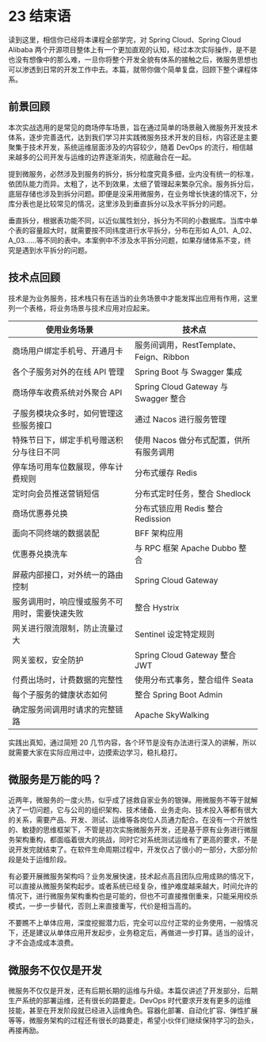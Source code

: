 # 23 结束语

读到这里，相信你已经将本课程全部学完，对 Spring Cloud、Spring Cloud Alibaba 两个开源项目整体上有一个更加直观的认知，经过本次实际操作，是不是也没有想像中的那么难，一旦你将整个开发全貌有体系的接触之后，微服务思想也可以渗透到日常的开发工作中去。本篇，就带你做个简单复盘，回顾下整个课程体系。

## 前景回顾

本次实战选用的是常见的商场停车场景，旨在通过简单的场景融入微服务开发技术体系，逐步完善迭代，达到我们学习并实践微服务技术开发的目标，内容还是主要聚集于技术开发，系统运维层面涉及的内容较少，随着 DevOps 的流行，相信越来越多的公司开发与运维的边界逐渐消失，彻底融合在一起。

提到微服务，必然涉及到服务的拆分，拆分粒度究竟多细，业内没有统一的标准，依团队能力而异。太粗了，达不到效果，太细了管理起来繁杂冗余。服务拆分后，底层存储也涉及到拆分问题。即便是没采用微服务，在业务增长快速的情况下，分库分表也是比较常见的情况，这里涉及到垂直拆分以及水平拆分的问题。

垂直拆分，根据表功能不同，以近似属性划分，拆分为不同的小数据库。当库中单个表的容量超大时，就需要按不同纬度进行水平拆分，分布在形如 A_01、A_02、A_03……等不同的表中。本案例中不涉及水平拆分问题，如果存储体系不变，终究是遇到水平拆分的问题。

## 技术点回顾

技术是为业务服务，技术栈只有在适当的业务场景中才能发挥出应用有作用，这里列一个表格，将业务场景与技术应用对应起来。

| 使用业务场景                                   | 技术点                                  |
|------------------------------------------------|-----------------------------------------|
| 商场用户绑定手机号、开通月卡                   | 服务间调用，RestTemplate、Feign、Ribbon |
| 各个子服务对外的在线 API 管理                  | Spring Boot 与 Swagger 集成             |
| 商场停车收费系统对外聚合 API                   | Spring Cloud Gateway 与 Swagger 整合    |
| 子服务模块众多时，如何管理这些服务接口         | 通过 Nacos 进行服务管理                 |
| 特殊节日下，绑定手机号赠送积分与往日不同       | 使用 Nacos 做分布式配置，供所有服务调用 |
| 停车场可用车位数展现，停车计费规则             | 分布式缓存 Redis                        |
| 定时向会员推送营销短信                         | 分布式定时任务，整合 Shedlock           |
| 商场优惠券兑换                                 | 分布式锁应用 Redis 整合 Redission       |
| 面向不同终端的数据装配                         | BFF 架构应用                            |
| 优惠券兑换洗车                                 | 与 RPC 框架 Apache Dubbo 整合           |
| 屏蔽内部接口，对外统一的路由控制               | Spring Cloud Gateway                    |
| 服务调用时，响应慢或服务不可用时，需要快速失败 | 整合 Hystrix                            |
| 网关进行限流限制，防止流量过大                 | Sentinel 设定特定规则                   |
| 网关鉴权，安全防护                             | Spring Cloud Gateway 整合 JWT           |
| 付费出场时，计费数据的完整性                   | 使用分布式事务，整合组件 Seata          |
| 每个子服务的健康状态如何                       | 整合 Spring Boot Admin                  |
| 确定服务间调用时请求的完整链路                 | Apache SkyWalking                       |

实践出真知，通过简短 20 几节内容，各个环节是没有办法进行深入的讲解，所以就需要大家在实际应用过中，边摸索边学习，稳扎稳打。

## 微服务是万能的吗？

近两年，微服务的一度火热，似乎成了拯救自家业务的银弹。用微服务不等于就解决了一切问题，它与公司的组织架构、技术储备、业务走向、技术投入等都有很大的关系，需要产品、开发、测试、运维等各岗位人员通力配合。在没有一个开放性的、敏捷的思维框架下，不管是初次实施微服务开发，还是基于原有业务进行微服务架构重构，都面临着很大的挑战，同时它对系统测试运维有了更高的要求，不是说开发完就结束了。在软件生命周期过程中，开发仅占了很小的一部分，大部分阶段是处于运维阶段。

有必要开展微服务架构吗？业务发展快速，技术起点高且团队应用成熟的情况下，可以直接从微服务架构起步。或者系统已经复杂，维护难度越来越大，时间允许的情况下，进行微服务架构重构也是可能的，但也不可直接推倒重来，只能采用绞杀模式，一步一步替代，否则上来直接重写，代价是相当高的。

不要瞧不上单体应用，深度挖掘潜力后，完全可以应付正常的业务使用，一般情况下，还是建议从单体应用开发起步，业务稳定后，再做进一步打算。适当的设计，才不会造成成本浪费。

## 微服务不仅仅是开发

微服务不仅仅是开发，还有后期长期的运维与升级。本篇仅讲述了开发部分，后期生产系统的部署运维，还有很长的路要走。DevOps 时代要求开发有更多的运维技能，甚至在开发阶段就已经进入运维角色。容器化部署、自动化扩容、弹性扩展等等，微服务架构的过程还有很长的路要走，希望小伙伴们继续保持学习的劲头，再接再励。
